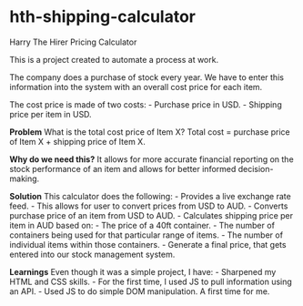 # hth-shipping-calculator
Harry The Hirer Pricing Calculator

This is a project created to automate a process at work.

The company does a purchase of stock every year. We have to enter this information into the system with an overall cost price for each item. 

The cost price is made of two costs: 
    - Purchase price in USD.
    - Shipping price per item in USD.

**Problem**
What is the total cost price of Item X? Total cost = purchase price of Item X + shipping price of Item X.

**Why do we need this?**
It allows for more accurate financial reporting on the stock performance of an item and allows for better informed decision-making. 

**Solution**
This calculator does the following:
    - Provides a live exchange rate feed.
        - This allows for user to convert prices from USD to AUD.
    - Converts purchase price of an item from USD to AUD.
    - Calculates shipping price per item in AUD based on:
        - The price of a 40ft container.
        - The number of containers being used for that particular range of items.
        - The number of individual items within those containers.
    - Generate a final price, that gets entered into our stock management system. 

**Learnings**
Even though it was a simple project, I have:
    - Sharpened my HTML and CSS skills.
    - For the first time, I used JS to pull information using an API.
    - Used JS to do simple DOM manipulation. A first time for me. 

